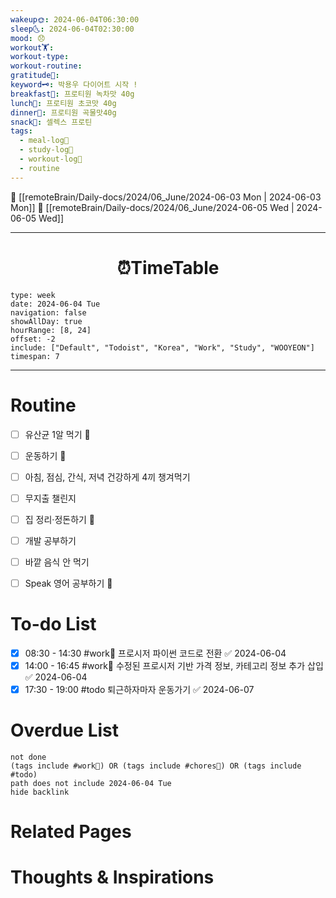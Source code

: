 ```yaml
---
wakeup🌞: 2024-06-04T06:30:00
sleep🌜: 2024-06-04T02:30:00
mood: 😞
workout🏋️: 
workout-type: 
workout-routine: 
gratitude🙏: 
keyword🗝️: 박용우 다이어트 시작 !
breakfast🍳: 프로티원 녹차맛 40g
lunch🍚: 프로티원 초코맛 40g
dinner🥗: 프로티원 곡물맛40g
snack🍬: 셀렉스 프로틴
tags:
  - meal-log📝
  - study-log📓
  - workout-log💪
  - routine
---
```


🔺 [[remoteBrain/Daily-docs/2024/06_June/2024-06-03 Mon | 2024-06-03 Mon]]
🔻 [[remoteBrain/Daily-docs/2024/06_June/2024-06-05 Wed | 2024-06-05 Wed]]
___
<h1> <center>⏰TimeTable </center> </h1>

```gEvent
type: week
date: 2024-06-04 Tue
navigation: false
showAllDay: true
hourRange: [8, 24]
offset: -2
include: ["Default", "Todoist", "Korea", "Work", "Study", "WOOYEON"]
timespan: 7
```

--- 


# Routine 

- [ ] 유산균 1알 먹기 🔼 
- [ ] 운동하기 🔼
- [ ] 아침, 점심, 간식, 저녁 건강하게 4끼 챙겨먹기
- [ ] 무지출 챌린지 
- [ ] 집 정리·정돈하기 🔼
- [ ] 개발 공부하기
- [ ] 바깥 음식 안 먹기 
- [ ] Speak 영어 공부하기 🔼 


# To-do List

- [x] 08:30 - 14:30 #work💼 프로시저 파이썬 코드로 전환 ✅ 2024-06-04
- [x] 14:00 - 16:45 #work💼 수정된 프로시저 기반 가격 정보, 카테고리 정보 추가 삽입 ✅ 2024-06-04
- [x] 17:30 - 19:00 #todo 퇴근하자마자 운동가기 ✅ 2024-06-07

# Overdue List
```tasks
not done
(tags include #work💼) OR (tags include #chores🧺) OR (tags include #todo)
path does not include 2024-06-04 Tue
hide backlink
```

# Related Pages



# Thoughts & Inspirations


